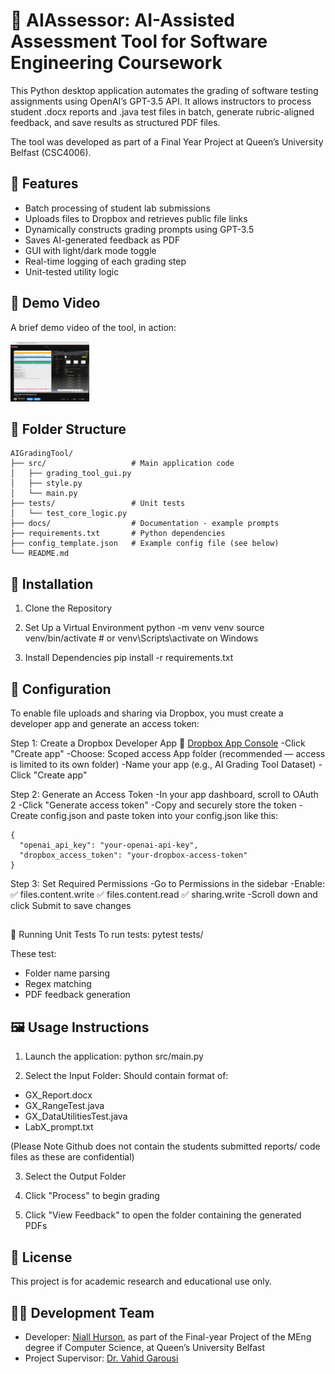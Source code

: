 # 📘 AIAssessor: AI-Assisted Assessment Tool for Software Engineering Coursework

This Python desktop application automates the grading of software testing assignments using OpenAI’s GPT-3.5 API. It allows instructors to process student .docx reports and .java test files in batch, generate rubric-aligned feedback, and save results as structured PDF files.

The tool was developed as part of a Final Year Project at Queen’s University Belfast (CSC4006).

## 🚀 Features
- Batch processing of student lab submissions
- Uploads files to Dropbox and retrieves public file links
- Dynamically constructs grading prompts using GPT-3.5
- Saves AI-generated feedback as PDF
- GUI with light/dark mode toggle
- Real-time logging of each grading step
- Unit-tested utility logic

## 📄 Demo Video

A brief demo video of the tool, in action:

<a href="https://www.youtube.com/watch?v=HCrR326noak" target="_blank"><img src="https://github.com/vgeruslu/AIAssessor/blob/main/docs/demo_screenshot.png" 
width="25%" height="25%" /></a>
 
## 📂 Folder Structure

    AIGradingTool/
    ├── src/                   # Main application code
    │   ├── grading_tool_gui.py
    │   ├── style.py
    │   └── main.py
    ├── tests/                 # Unit tests
    │   └── test_core_logic.py
    ├── docs/                  # Documentation - example prompts
    ├── requirements.txt       # Python dependencies
    ├── config_template.json   # Example config file (see below)
    └── README.md              

## 🔧 Installation
1. Clone the Repository

2. Set Up a Virtual Environment
    python -m venv venv
    source venv/bin/activate  # or venv\Scripts\activate on Windows

4. Install Dependencies
    pip install -r requirements.txt

## 🔑 Configuration
To enable file uploads and sharing via Dropbox, you must create a developer app and generate an access token:

Step 1: Create a Dropbox Developer App
🔗 [Dropbox App Console](https://www.dropbox.com/developers/apps)
-Click "Create app"
-Choose:
    Scoped access
    App folder (recommended — access is limited to its own folder)
-Name your app (e.g., AI Grading Tool Dataset)
-Click "Create app"

Step 2: Generate an Access Token
-In your app dashboard, scroll to OAuth 2
-Click "Generate access token"
-Copy and securely store the token
-Create config.json and paste token into your config.json like this:

    {
      "openai_api_key": "your-openai-api-key",
      "dropbox_access_token": "your-dropbox-access-token"
    }

Step 3: Set Required Permissions
-Go to Permissions in the sidebar
-Enable:
    ✅ files.content.write
    ✅ files.content.read
    ✅ sharing.write
-Scroll down and click Submit to save changes

## 
🧪 Running Unit Tests
To run tests:
    pytest tests/

These test:
- Folder name parsing
- Regex matching
- PDF feedback generation

## 🖼️ Usage Instructions
1. Launch the application:
    python src/main.py

2. Select the Input Folder: 
Should contain format of:
- GX_Report.docx
- GX_RangeTest.java
- GX_DataUtilitiesTest.java
- LabX_prompt.txt

(Please Note Github does not contain the students submitted reports/ code files as these are confidential)

3. Select the Output Folder

4. Click "Process" to begin grading

5. Click "View Feedback" to open the folder containing the generated PDFs

## 📄 License
This project is for academic research and educational use only.

## 👨‍💻 Development Team

- Developer: [Niall Hurson](https://www.linkedin.com/in/niall-hurson-9b4796333/), as part of the Final-year Project of the MEng degree if Computer Science, at Queen’s University Belfast
- Project Supervisor: [Dr. Vahid Garousi](https://www.vgarousi.com/)


